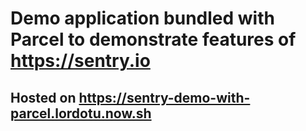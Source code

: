 # Demo application bundled with Parcel to demonstrate features of <https://sentry.io>

## Hosted on <https://sentry-demo-with-parcel.lordotu.now.sh>
